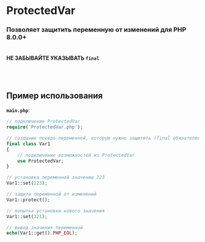 # ProtectedVar
### Позволяет защитить переменную от изменений для PHP 8.0.0+<br><br>

**НЕ ЗАБЫВАЙТЕ УКАЗЫВАТЬ `final`**

<br><br>
## Пример использования
**`main.php`**:
```php
// подключение ProtectedVar
require('ProtectedVar.php');

// создание псевдо-переменной, которую нужно защитить (final обязателен)
final class Var1
{
    // подключение возможностей из ProtectedVar
    use ProtectedVar;
}

// установка переменной значение 123
Var1::set(123);

// защита переменной от изменений
Var1::protect();

// попытка установки нового значения
Var1::set(321);

// вывод значения переменной
echo(Var1::get().PHP_EOL);
```
